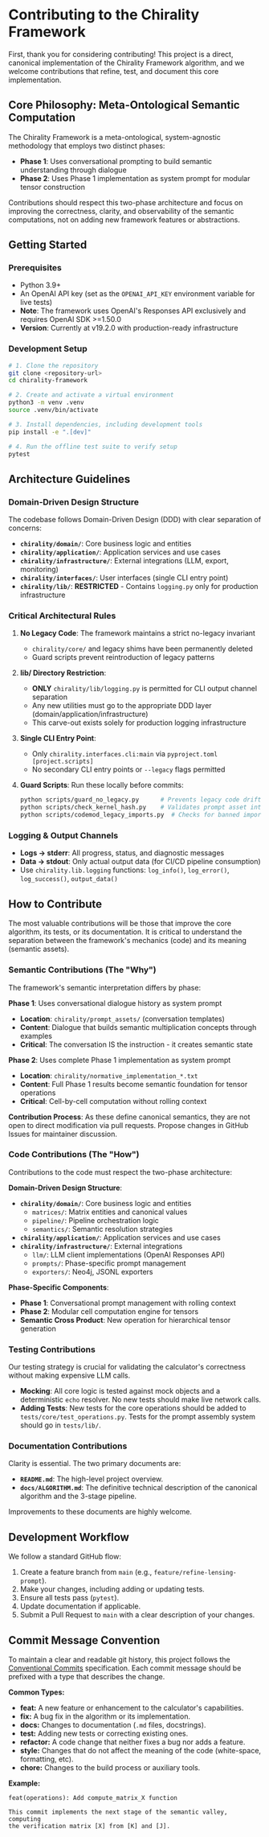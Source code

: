 # Contributing to the Chirality Framework

First, thank you for considering contributing! This project is a direct, canonical implementation of the Chirality Framework algorithm, and we welcome contributions that refine, test, and document this core implementation.

## Core Philosophy: Meta-Ontological Semantic Computation

The Chirality Framework is a meta-ontological, system-agnostic methodology that employs two distinct phases:
- **Phase 1**: Uses conversational prompting to build semantic understanding through dialogue
- **Phase 2**: Uses Phase 1 implementation as system prompt for modular tensor construction

Contributions should respect this two-phase architecture and focus on improving the correctness, clarity, and observability of the semantic computations, not on adding new framework features or abstractions.

## Getting Started

### Prerequisites
- Python 3.9+
- An OpenAI API key (set as the `OPENAI_API_KEY` environment variable for live tests)
- **Note**: The framework uses OpenAI's Responses API exclusively and requires OpenAI SDK >=1.50.0
- **Version**: Currently at v19.2.0 with production-ready infrastructure

### Development Setup

```bash
# 1. Clone the repository
git clone <repository-url>
cd chirality-framework

# 2. Create and activate a virtual environment
python3 -m venv .venv
source .venv/bin/activate

# 3. Install dependencies, including development tools
pip install -e ".[dev]"

# 4. Run the offline test suite to verify setup
pytest
```

## Architecture Guidelines

### Domain-Driven Design Structure

The codebase follows Domain-Driven Design (DDD) with clear separation of concerns:

- **`chirality/domain/`**: Core business logic and entities
- **`chirality/application/`**: Application services and use cases  
- **`chirality/infrastructure/`**: External integrations (LLM, export, monitoring)
- **`chirality/interfaces/`**: User interfaces (single CLI entry point)
- **`chirality/lib/`**: **RESTRICTED** - Contains `logging.py` only for production infrastructure

### Critical Architectural Rules

1. **No Legacy Code**: The framework maintains a strict no-legacy invariant
   - `chirality/core/` and legacy shims have been permanently deleted
   - Guard scripts prevent reintroduction of legacy patterns

2. **lib/ Directory Restriction**: 
   - **ONLY** `chirality/lib/logging.py` is permitted for CLI output channel separation
   - Any new utilities must go to the appropriate DDD layer (domain/application/infrastructure)
   - This carve-out exists solely for production logging infrastructure

3. **Single CLI Entry Point**: 
   - Only `chirality.interfaces.cli:main` via `pyproject.toml [project.scripts]`
   - No secondary CLI entry points or `--legacy` flags permitted

4. **Guard Scripts**: Run these locally before commits:
   ```bash
   python scripts/guard_no_legacy.py      # Prevents legacy code drift
   python scripts/check_kernel_hash.py    # Validates prompt asset integrity  
   python scripts/codemod_legacy_imports.py  # Checks for banned imports
   ```

### Logging & Output Channels

- **Logs → stderr**: All progress, status, and diagnostic messages  
- **Data → stdout**: Only actual output data (for CI/CD pipeline consumption)
- Use `chirality.lib.logging` functions: `log_info()`, `log_error()`, `log_success()`, `output_data()`

## How to Contribute

The most valuable contributions will be those that improve the core algorithm, its tests, or its documentation. It is critical to understand the separation between the framework's mechanics (code) and its meaning (semantic assets).

### Semantic Contributions (The "Why")

The framework's semantic interpretation differs by phase:

**Phase 1**: Uses conversational dialogue history as system prompt
-   **Location**: `chirality/prompt_assets/` (conversation templates)
-   **Content**: Dialogue that builds semantic multiplication concepts through examples
-   **Critical**: The conversation IS the instruction - it creates semantic state

**Phase 2**: Uses complete Phase 1 implementation as system prompt
-   **Location**: `chirality/normative_implementation_*.txt`
-   **Content**: Full Phase 1 results become semantic foundation for tensor operations
-   **Critical**: Cell-by-cell computation without rolling context

**Contribution Process**: As these define canonical semantics, they are not open to direct modification via pull requests. Propose changes in GitHub Issues for maintainer discussion.

### Code Contributions (The "How")

Contributions to the code must respect the two-phase architecture:

**Domain-Driven Design Structure**:
*   **`chirality/domain/`**: Core business logic and entities
    *   `matrices/`: Matrix entities and canonical values
    *   `pipeline/`: Pipeline orchestration logic
    *   `semantics/`: Semantic resolution strategies
*   **`chirality/application/`**: Application services and use cases
*   **`chirality/infrastructure/`**: External integrations
    *   `llm/`: LLM client implementations (OpenAI Responses API)
    *   `prompts/`: Phase-specific prompt management
    *   `exporters/`: Neo4j, JSONL exporters

**Phase-Specific Components**:
*   **Phase 1**: Conversational prompt management with rolling context
*   **Phase 2**: Modular cell computation engine for tensors
*   **Semantic Cross Product**: New operation for hierarchical tensor generation

### Testing Contributions

Our testing strategy is crucial for validating the calculator's correctness without making expensive LLM calls.

*   **Mocking**: All core logic is tested against mock objects and a deterministic `echo` resolver. No new tests should make live network calls.
*   **Adding Tests**: New tests for the core operations should be added to `tests/core/test_operations.py`. Tests for the prompt assembly system should go in `tests/lib/`.

### Documentation Contributions

Clarity is essential. The two primary documents are:

*   **`README.md`**: The high-level project overview.
*   **`docs/ALGORITHM.md`**: The definitive technical description of the canonical algorithm and the 3-stage pipeline.

Improvements to these documents are highly welcome.

## Development Workflow

We follow a standard GitHub flow:

1.  Create a feature branch from `main` (e.g., `feature/refine-lensing-prompt`).
2.  Make your changes, including adding or updating tests.
3.  Ensure all tests pass (`pytest`).
4.  Update documentation if applicable.
5.  Submit a Pull Request to `main` with a clear description of your changes.

## Commit Message Convention

To maintain a clear and readable git history, this project follows the [Conventional Commits](https://www.conventionalcommits.org/en/v1.0.0/) specification. Each commit message should be prefixed with a type that describes the change.

**Common Types:**
*   **feat:** A new feature or enhancement to the calculator's capabilities.
*   **fix:** A bug fix in the algorithm or its implementation.
*   **docs:** Changes to documentation (`.md` files, docstrings).
*   **test:** Adding new tests or correcting existing ones.
*   **refactor:** A code change that neither fixes a bug nor adds a feature.
*   **style:** Changes that do not affect the meaning of the code (white-space, formatting, etc).
*   **chore:** Changes to the build process or auxiliary tools.

**Example:**
```
feat(operations): Add compute_matrix_X function

This commit implements the next stage of the semantic valley, computing
the verification matrix [X] from [K] and [J].
```
